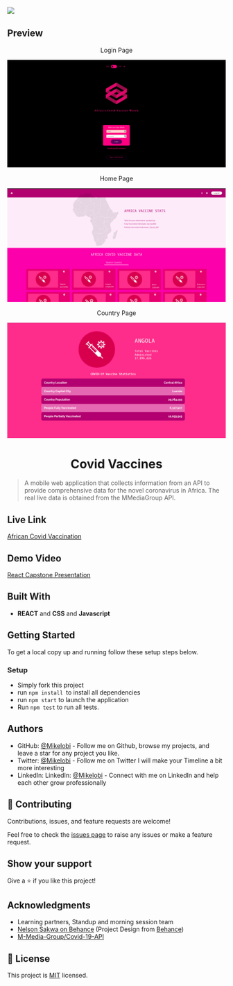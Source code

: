 ![](https://img.shields.io/badge/Microverse-blueviolet)

## Preview

<p align="center">Login Page</p>

<img src="./src/assets/login-page.png">

<p align="center">Home Page</p>

<img src="./src/assets/africa-covid.png">

<p align="center">Country Page</p>

<img src="./src/assets/countrypage.png">


<h1 align="center">Covid Vaccines</h1>

> A mobile web application that collects information from an API to provide comprehensive data for the novel coronavirus in Africa. The real live data is obtained from the MMediaGroup API.

## Live Link

[African Covid Vaccination](https://african-covidvaccine.netlify.app/)

## Demo Video

[React Capstone Presentation](https://www.loom.com/share/8ea96c9066c44e58847303e08e739aae)

## Built With

- **REACT** and **CSS** and **Javascript**

## Getting Started

To get a local copy up and running follow these setup steps below.

### Setup

- Simply fork this project
- run `npm install `to install all dependencies
- run `npm start` to launch the application
- Run `npm test` to run all tests.


## Authors

- GitHub: [@Mikelobi](https://github.com/Mikelobi) - Follow me on Github, browse my projects, and leave a star for any project you like.
- Twitter: [@Mikelobi](https://twitter.com/@omulum) - Follow me on Twitter I will make your Timeline a bit more interesting
- LinkedIn: LinkedIn: [@Mikelobi](https://linkedin.com/in/omulu) - Connect with me on LinkedIn and help each other grow professionally

## 🤝 Contributing

Contributions, issues, and feature requests are welcome!

Feel free to check the [issues page](https://github.com/Mikelobi/Covid-Vaccine/issues) to raise any issues or make a feature request.

## Show your support

Give a ⭐️ if you like this project!

## Acknowledgments
- Learning partners, Standup and morning session team
- [Nelson Sakwa on Behance](https://www.behance.net/sakwadesignstudio) (Project Design from [Behance](https://www.behance.net/gallery/31579789/Ballhead-App-(Free-PSDs)))
- [M-Media-Group/Covid-19-API](https://github.com/M-Media-Group/Covid-19-API)

## 📝 License

This project is [MIT](https://opensource.org/licenses/MIT) licensed.
